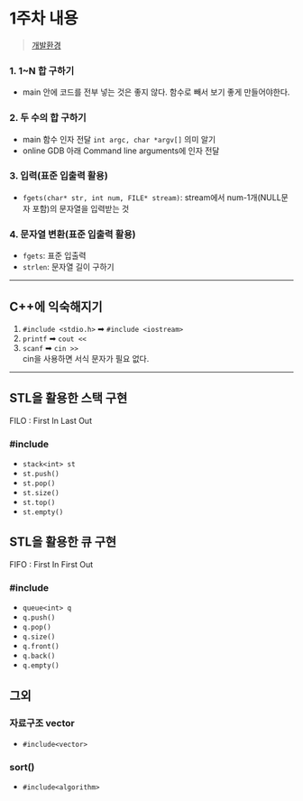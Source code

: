 # 1주차 내용

> [개발환경](https://www.onlinegdb.com)

### 1. 1~N 합 구하기

- main 안에 코드를 전부 넣는 것은 좋지 않다. 함수로 빼서 보기 좋게 만들어야한다.

### 2. 두 수의 합 구하기

- main 함수 인자 전달 `int argc, char *argv[]` 의미 알기
- online GDB 아래 Command line arguments에 인자 전달

### 3. 입력(표준 입출력 활용)

- `fgets(char* str, int num, FILE* stream)`: stream에서 num-1개(NULL문자 포함)의 문자열을 입력받는 것

### 4. 문자열 변환(표준 입출력 활용)

- `fgets`: 표준 입출력
- `strlen`: 문자열 길이 구하기

---

## C++에 익숙해지기

1. `#include <stdio.h>` ➡ `#include <iostream>`
2. `printf` ➡ `cout <<`
3. `scanf` ➡ `cin >>`  
   cin을 사용하면 서식 문자가 필요 없다.

---

## STL을 활용한 스택 구현

FILO : First In Last Out

### #include<stack>

- `stack<int> st`
- `st.push()`
- `st.pop()`
- `st.size()`
- `st.top()`
- `st.empty()`

## STL을 활용한 큐 구현

FIFO : First In First Out

### #include<queue>

- `queue<int> q`
- `q.push()`
- `q.pop()`
- `q.size()`
- `q.front()`
- `q.back()`
- `q.empty()`

## 그외

### 자료구조 vector

- `#include<vector>`

### sort()

- `#include<algorithm>`
